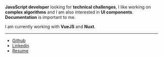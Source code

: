 __JavaScript developer__ looking for __technical challenges__, I like working on __complex algorithms__ and I am also interested in __UI components__. __Documentation__ is important to me.

I am currently working with __VueJS__ and __Nuxt__.

____

- [Github](https://github.com/Assitan)
- [Linkedin](https://www.linkedin.com/in/assitank)
- <a href="/assitan-kone-en.pdf" target="_blank">Resume</a>